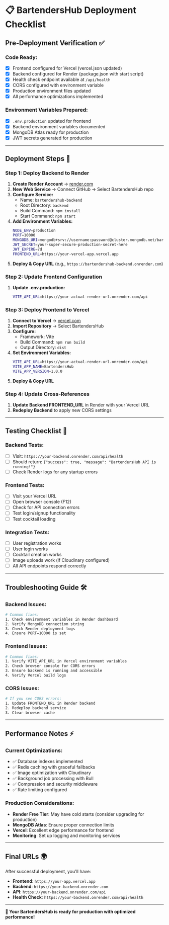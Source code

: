 # 📋 BartendersHub Deployment Checklist

## **Pre-Deployment Verification** ✅

### **Code Ready:**

-   [x] Frontend configured for Vercel (vercel.json updated)
-   [x] Backend configured for Render (package.json with start script)
-   [x] Health check endpoint available at `/api/health`
-   [x] CORS configured with environment variable
-   [x] Production environment files updated
-   [x] All performance optimizations implemented

### **Environment Variables Prepared:**

-   [x] `.env.production` updated for frontend
-   [x] Backend environment variables documented
-   [x] MongoDB Atlas ready for production
-   [x] JWT secrets generated for production

---

## **Deployment Steps** 🚀

### **Step 1: Deploy Backend to Render**

1. **Create Render Account** → [render.com](https://render.com)
2. **New Web Service** → Connect GitHub → Select BartendersHub repo
3. **Configure Service:**
    - Name: `bartendershub-backend`
    - Root Directory: `backend`
    - Build Command: `npm install`
    - Start Command: `npm start`
4. **Add Environment Variables:**
    ```bash
    NODE_ENV=production
    PORT=10000
    MONGODB_URI=mongodb+srv://username:password@cluster.mongodb.net/bartendershub
    JWT_SECRET=your-super-secure-production-secret-here
    JWT_EXPIRE=7d
    FRONTEND_URL=https://your-vercel-app.vercel.app
    ```
5. **Deploy & Copy URL** (e.g., `https://bartendershub-backend.onrender.com`)

### **Step 2: Update Frontend Configuration**

1. **Update .env.production:**
    ```bash
    VITE_API_URL=https://your-actual-render-url.onrender.com/api
    ```

### **Step 3: Deploy Frontend to Vercel**

1. **Connect to Vercel** → [vercel.com](https://vercel.com)
2. **Import Repository** → Select BartendersHub
3. **Configure:**
    - Framework: Vite
    - Build Command: `npm run build`
    - Output Directory: `dist`
4. **Set Environment Variables:**
    ```bash
    VITE_API_URL=https://your-actual-render-url.onrender.com/api
    VITE_APP_NAME=BartendersHub
    VITE_APP_VERSION=1.0.0
    ```
5. **Deploy & Copy URL**

### **Step 4: Update Cross-References**

1. **Update Backend FRONTEND_URL** in Render with your Vercel URL
2. **Redeploy Backend** to apply new CORS settings

---

## **Testing Checklist** 🧪

### **Backend Tests:**

-   [ ] Visit: `https://your-backend.onrender.com/api/health`
-   [ ] Should return:
        `{"success": true, "message": "BartendersHub API is running!"}`
-   [ ] Check Render logs for any startup errors

### **Frontend Tests:**

-   [ ] Visit your Vercel URL
-   [ ] Open browser console (F12)
-   [ ] Check for API connection errors
-   [ ] Test login/signup functionality
-   [ ] Test cocktail loading

### **Integration Tests:**

-   [ ] User registration works
-   [ ] User login works
-   [ ] Cocktail creation works
-   [ ] Image uploads work (if Cloudinary configured)
-   [ ] All API endpoints respond correctly

---

## **Troubleshooting Guide** 🛠️

### **Backend Issues:**

```bash
# Common fixes:
1. Check environment variables in Render dashboard
2. Verify MongoDB connection string
3. Check Render deployment logs
4. Ensure PORT=10000 is set
```

### **Frontend Issues:**

```bash
# Common fixes:
1. Verify VITE_API_URL in Vercel environment variables
2. Check browser console for CORS errors
3. Ensure backend is running and accessible
4. Verify Vercel build logs
```

### **CORS Issues:**

```bash
# If you see CORS errors:
1. Update FRONTEND_URL in Render backend
2. Redeploy backend service
3. Clear browser cache
```

---

## **Performance Notes** ⚡

### **Current Optimizations:**

-   ✅ Database indexes implemented
-   ✅ Redis caching with graceful fallbacks
-   ✅ Image optimization with Cloudinary
-   ✅ Background job processing with Bull
-   ✅ Compression and security middleware
-   ✅ Rate limiting configured

### **Production Considerations:**

-   **Render Free Tier**: May have cold starts (consider upgrading for
    production)
-   **MongoDB Atlas**: Ensure proper connection limits
-   **Vercel**: Excellent edge performance for frontend
-   **Monitoring**: Set up logging and monitoring services

---

## **Final URLs** 🌍

After successful deployment, you'll have:

-   **Frontend**: `https://your-app.vercel.app`
-   **Backend**: `https://your-backend.onrender.com`
-   **API**: `https://your-backend.onrender.com/api`
-   **Health Check**: `https://your-backend.onrender.com/api/health`

---

**🎉 Your BartendersHub is ready for production with optimized performance!**
